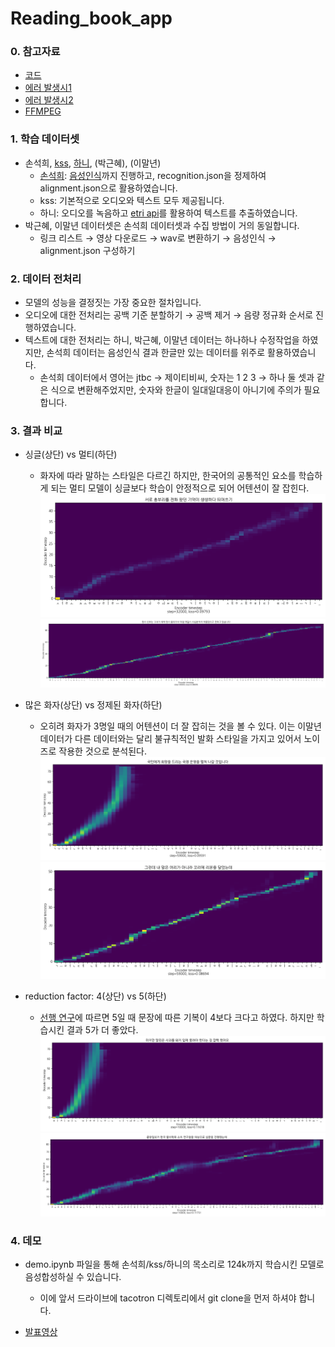 # Reading_book_app

### 0. 참고자료
- [코드](https://github.com/GSByeon/multi-speaker-tacotron-tensorflow)
- [에러 발생시1](https://github.com/carpedm20/multi-speaker-tacotron-tensorflow/issues)
- [에러 발생시2](https://chldkato.tistory.com/141?category=839554)
- [FFMPEG](https://blog.naver.com/chandong83/222095346417)


### 1. 학습 데이터셋
- 손석희, [kss](https://www.kaggle.com/bryanpark/korean-single-speaker-speech-dataset), [하니](https://audioclip.naver.com/audiobooks/901DFE68BC), (박근혜), (이말년)
  - [손석희](https://github.com/GSByeon/multi-speaker-tacotron-tensorflow): [음성인식](https://cloud.google.com/speech-to-text/docs/?hl=ko)까지 진행하고, recognition.json을 정제하여 alignment.json으로 활용하였습니다.
  - kss: 기본적으로 오디오와 텍스트 모두 제공됩니다.
  - 하니: 오디오를 녹음하고 [etri api](https://aiopen.etri.re.kr/guide_recognition.php)를 활용하여 텍스트를 추출하였습니다.
- 박근혜, 이말년 데이터셋은 손석희 데이터셋과 수집 방법이 거의 동일합니다.
  - 링크 리스트 → 영상 다운로드 → wav로 변환하기 → 음성인식 → alignment.json 구성하기
  
  
### 2. 데이터 전처리
- 모델의 성능을 결정짓는 가장 중요한 절차입니다.
- 오디오에 대한 전처리는 공백 기준 분할하기 → 공백 제거 → 음량 정규화 순서로 진행하였습니다.
- 텍스트에 대한 전처리는 하니, 박근혜, 이말년 데이터는 하나하나 수정작업을 하였지만, 손석희 데이터는 음성인식 결과 한글만 있는 데이터를 위주로 활용하였습니다.
  - 손석희 데이터에서 영어는 jtbc → 제이티비씨, 숫자는 1 2 3 → 하나 둘 셋과 같은 식으로 변환해주었지만, 숫자와 한글이 일대일대응이 아니기에 주의가 필요합니다.


### 3. 결과 비교
- 싱글(상단) vs 멀티(하단)
  - 화자에 따라 말하는 스타일은 다르긴 하지만, 한국어의 공통적인 요소를 학습하게 되는 멀티 모델이 싱글보다 학습이 안정적으로 되어 어텐션이 잘 잡힌다.
![nn](./results/single.png)
![nn](./results/multi.png)

- 많은 화자(상단) vs 정제된 화자(하단)
  - 오히려 화자가 3명일 때의 어텐션이 더 잘 잡히는 것을 볼 수 있다. 이는 이말년 데이터가 다른 데이터와는 달리 불규칙적인 발화 스타일을 가지고 있어서 노이즈로 작용한 것으로 분석된다.
![nn](./results/five.png)
![nn](./results/three.png)

- reduction factor: 4(상단) vs 5(하단)
  - [선행 연구](https://www.eksss.org/archive/view_article?pid=pss-10-1-39)에 따르면 5일 때 문장에 따른 기복이 4보다 크다고 하였다. 하지만 학습시킨 결과 5가 더 좋았다.
![nn](./results/reduction4.png)
![nn](./results/reduction5.png)

### 4. 데모
- demo.ipynb 파일을 통해 손석희/kss/하니의 목소리로 124k까지 학습시킨 모델로 음성합성하실 수 있습니다.
  - 이에 앞서 드라이브에 tacotron 디렉토리에서 git clone을 먼저 하셔야 합니다.
  

- [발표영상](https://www.youtube.com/watch?v=03clOvhhbF8&ab_channel=YBIGTA)
